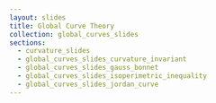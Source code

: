 ```yaml
---
layout: slides
title: Global Curve Theory
collection: global_curves_slides
sections:
  - curvature_slides
  - global_curves_slides_curvature_invariant
  - global_curves_slides_gauss_bonnet
  - global_curves_slides_isoperimetric_inequality
  - global_curves_slides_jordan_curve
---
```

